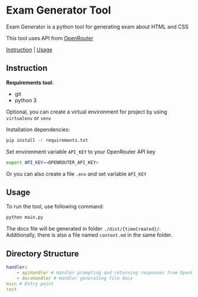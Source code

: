 # Exam Generator Tool

Exam Generator is a python tool for generating exam about HTML and CSS

This tool uses API from [OpenRouter](https://openrouter.ai/)

[Instruction](#instruction) | [Usage](#usage)

## Instruction

**Requirements tool**: 
- git
- python 3

Optional, you can create a virtual environment for project by using `virtualenv` or `venv`

Installation dependencies:
```bash
pip install -r requirements.txt
```

Set environment variable `API_KEY` to your OpenRouter API key
```bash
export API_KEY=<OPENROUTER_API_KEY>
```

Or you can also create a file `.env` and set variable `API_KEY`

## Usage

To run the tool, use following command:
```bash
python main.py
```

The docx file will be generated in folder `./dist/{timeCreated}/`. Additionally, there is also a file named `content.md` in the same folder.

## Directory Structure

```yaml
handler:
	- apiHandler # Handler prompting and returning responses from OpenRouter API
	- docxHandler # Handler generating file docx
main # Entry point
test
```